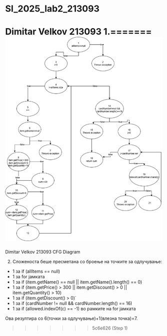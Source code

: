 # SI_2025_lab2_213093
Dimitar Velkov 213093
1.=======
![CFG Diagram](cfg.png)
=======
Dimitar Velkov 213093 CFG Diagram

2. Сложеноста беше пресметана со броење на точките за одлучување:
- 1 за if (allItems == null)
- 1 за for јамката
- 1 за if (item.getName() == null || item.getName().length() == 0)
- 1 за if (item.getPrice() > 300 || item.getDiscount() > 0 || item.getQuantity() > 10)
- 1 за if (item.getDiscount() > 0)`
- 1 за if (cardNumber != null && cardNumber.length() == 16)
- 1 за if (allowed.indexOf(c) == -1) во рамките на for јамката

Ова резултира со 6(точки за одлучување)+1(влезна точка)=7.
>>>>>>> 5c6e626 (Step 1)
